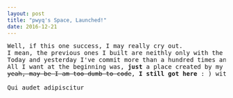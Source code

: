```yaml
---
layout: post
title: "pwyq's Space, Launched!"
date: 2016-12-21
---
```

<pre>
Well, if this one success, I may really cry out. 
I mean, the previous ones I built are neithly only with the .github.io working nor only have the post function.
Today and yesterday I've commit more than a hundred times and re-create the github page for idk-how-many-times.
All I want at the beginning was, <strong>just</strong> a place created by my own to post some articles I like; however,
<del>yeah, may be I am too dumb to code</del>, <strong>I still got here</strong> : ) with some fresh HTML and git knowledge.

<quote>Qui audet adipiscitur</quote>
</pre>
